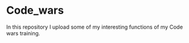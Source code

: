 # Code_wars

In this repository I upload some of my interesting functions of my Code wars training.

